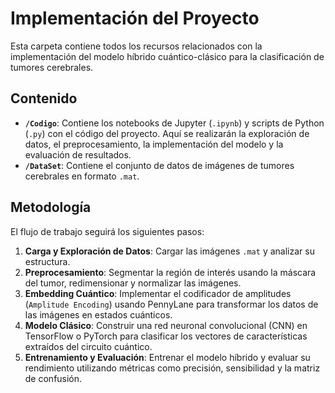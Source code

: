 # Implementación del Proyecto

Esta carpeta contiene todos los recursos relacionados con la implementación del modelo híbrido cuántico-clásico para la clasificación de tumores cerebrales.

## Contenido

- **`/Codigo`**: Contiene los notebooks de Jupyter (`.ipynb`) y scripts de Python (`.py`) con el código del proyecto. Aquí se realizarán la exploración de datos, el preprocesamiento, la implementación del modelo y la evaluación de resultados.
- **`/DataSet`**: Contiene el conjunto de datos de imágenes de tumores cerebrales en formato `.mat`.

## Metodología

El flujo de trabajo seguirá los siguientes pasos:

1.  **Carga y Exploración de Datos**: Cargar las imágenes `.mat` y analizar su estructura.
2.  **Preprocesamiento**: Segmentar la región de interés usando la máscara del tumor, redimensionar y normalizar las imágenes.
3.  **Embedding Cuántico**: Implementar el codificador de amplitudes (`Amplitude Encoding`) usando PennyLane para transformar los datos de las imágenes en estados cuánticos.
4.  **Modelo Clásico**: Construir una red neuronal convolucional (CNN) en TensorFlow o PyTorch para clasificar los vectores de características extraídos del circuito cuántico.
5.  **Entrenamiento y Evaluación**: Entrenar el modelo híbrido y evaluar su rendimiento utilizando métricas como precisión, sensibilidad y la matriz de confusión.
